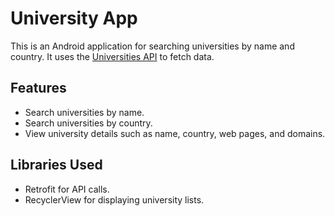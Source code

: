 # University App

This is an Android application for searching universities by name and country. It uses the [Universities API](http://universities.hipolabs.com/) to fetch data.

## Features
- Search universities by name.
- Search universities by country.
- View university details such as name, country, web pages, and domains.
  
## Libraries Used
- Retrofit for API calls.
- RecyclerView for displaying university lists.
